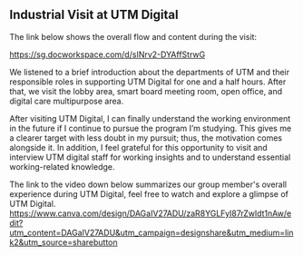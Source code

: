 ## Industrial Visit at UTM Digital
The link below shows the overall flow and content during the visit:

https://sg.docworkspace.com/d/sINrv2-DYAffStrwG

We listened to a brief introduction about the departments of UTM and their responsible roles in supporting UTM Digital for one and a half hours. After that, we visit the lobby area, smart board meeting room, open office, and digital care multipurpose area.

After visiting UTM Digital, I can finally understand the working environment in the future if I continue to pursue the program I’m studying. This gives me a clearer target with less doubt in my pursuit; thus, the motivation comes alongside it. In addition, I feel grateful for this opportunity to visit and interview UTM digital staff for working insights and to understand essential working-related knowledge.

The link to the video down below summarizes our group member's overall experience during UTM Digital, feel free to watch and explore a glimpse of UTM Digital.
https://www.canva.com/design/DAGaIV27ADU/zaR8YGLFyI87rZwldt1nAw/edit?utm_content=DAGaIV27ADU&utm_campaign=designshare&utm_medium=link2&utm_source=sharebutton
